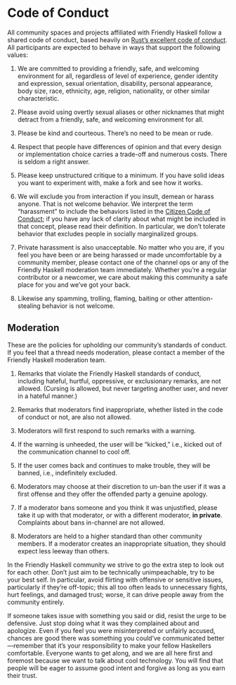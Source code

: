 # Code of Conduct

All community spaces and projects affiliated with Friendly Haskell follow a shared code of conduct, based heavily on [Rust’s excellent code of conduct](https://www.rust-lang.org/policies/code-of-conduct). All participants are expected to behave in ways that support the following values:

  1. We are committed to providing a friendly, safe, and welcoming environment for all, regardless of level of experience, gender identity and expression, sexual orientation, disability, personal appearance, body size, race, ethnicity, age, religion, nationality, or other similar characteristic.

  2. Please avoid using overtly sexual aliases or other nicknames that might detract from a friendly, safe, and welcoming environment for all.

  3. Please be kind and courteous. There’s no need to be mean or rude.

  4. Respect that people have differences of opinion and that every design or implementation choice carries a trade-off and numerous costs. There is seldom a right answer.

  5. Please keep unstructured critique to a minimum. If you have solid ideas you want to experiment with, make a fork and see how it works.

  6. We will exclude you from interaction if you insult, demean or harass anyone. That is not welcome behavior. We interpret the term “harassment” to include the behaviors listed in the [Citizen Code of Conduct](http://citizencodeofconduct.org); if you have any lack of clarity about what might be included in that concept, please read their definition. In particular, we don’t tolerate behavior that excludes people in socially marginalized groups.

  7. Private harassment is also unacceptable. No matter who you are, if you feel you have been or are being harassed or made uncomfortable by a community member, please contact one of the channel ops or any of the Friendly Haskell moderation team immediately. Whether you’re a regular contributor or a newcomer, we care about making this community a safe place for you and we’ve got your back.

  8. Likewise any spamming, trolling, flaming, baiting or other attention-stealing behavior is not welcome.

## Moderation

These are the policies for upholding our community’s standards of conduct. If you feel that a thread needs moderation, please contact a member of the Friendly Haskell moderation team.

  1. Remarks that violate the Friendly Haskell standards of conduct, including hateful, hurtful, oppressive, or exclusionary remarks, are not allowed. (Cursing is allowed, but never targeting another user, and never in a hateful manner.)

  2. Remarks that moderators find inappropriate, whether listed in the code of conduct or not, are also not allowed.

  3. Moderators will first respond to such remarks with a warning.

  4. If the warning is unheeded, the user will be “kicked,” i.e., kicked out of the communication channel to cool off.

  5. If the user comes back and continues to make trouble, they will be banned, i.e., indefinitely excluded.

  6. Moderators may choose at their discretion to un-ban the user if it was a first offense and they offer the offended party a genuine apology.

  7. If a moderator bans someone and you think it was unjustified, please take it up with that moderator, or with a different moderator, **in private**. Complaints about bans in-channel are not allowed.

  8. Moderators are held to a higher standard than other community members. If a moderator creates an inappropriate situation, they should expect less leeway than others.

In the Friendly Haskell community we strive to go the extra step to look out for each other. Don’t just aim to be technically unimpeachable, try to be your best self. In particular, avoid flirting with offensive or sensitive issues, particularly if they’re off-topic; this all too often leads to unnecessary fights, hurt feelings, and damaged trust; worse, it can drive people away from the community entirely.

If someone takes issue with something you said or did, resist the urge to be defensive. Just stop doing what it was they complained about and apologize. Even if you feel you were misinterpreted or unfairly accused, chances are good there was something you could’ve communicated better—remember that it’s your responsibility to make your fellow Haskellers comfortable. Everyone wants to get along, and we are all here first and foremost because we want to talk about cool technology. You will find that people will be eager to assume good intent and forgive as long as you earn their trust.
